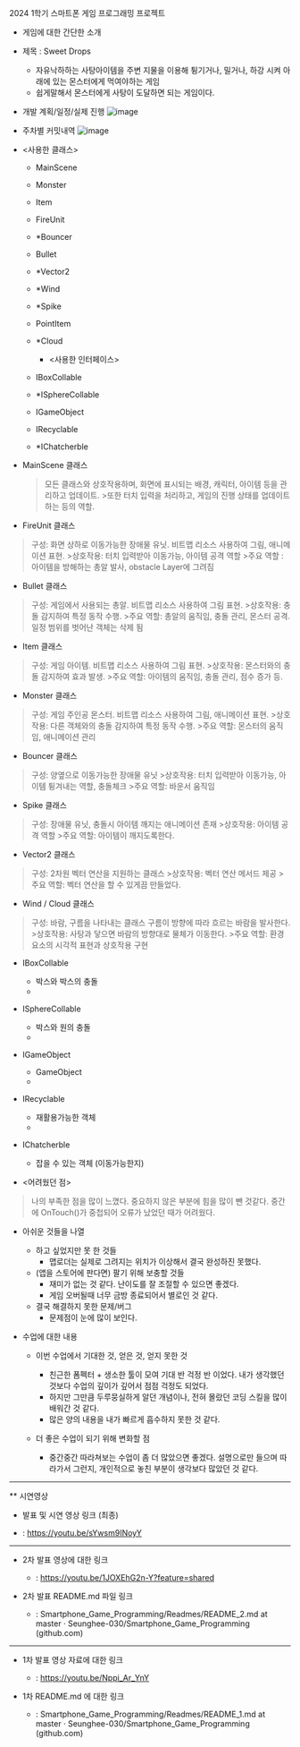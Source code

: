 2024 1학기 스마트폰 게임 프로그래밍 프로젝트

* 게임에 대한 간단한 소개
* 제목 : Sweet Drops
   - 자유낙하하는 사탕아이템을 주변 지물을 이용해 튕기거나, 밀거나, 하강 시켜 아래에 있는 몬스터에게 먹여야하는 게임
   - 쉽게말해서 몬스터에게 사탕이 도달하면 되는 게임이다.


* 개발 계획/일정/실제 진행
![image](https://github.com/Seunghee-030/Smartphone_Game_Programming/assets/73768560/9d6c8f11-70da-4732-b2c1-58aa9be7c3a2)


* 주차별 커밋내역
![image](https://github.com/Seunghee-030/Smartphone_Game_Programming/assets/73768560/b2ce213f-4f91-4c6c-a360-2d9fcc93a604)


    
* <사용한 클래스>
  - MainScene
  - Monster
  - Item
  - FireUnit
  - *Bouncer
  - Bullet
  - *Vector2
  - *Wind
  - *Spike
  - PointItem
  - *Cloud


      * <사용한 인터페이스>
  - IBoxCollable
  - *ISphereCollable
  - IGameObject
  - IRecyclable
  - *IChatcherble 


* MainScene 클래스
  >모든 클래스와 상호작용하며, 화면에 표시되는 배경, 캐릭터, 아이템 등을 관리하고 업데이트.
       >또한 터치 입력을 처리하고, 게임의 진행 상태를 업데이트하는 등의 역할.


* FireUnit 클래스
>구성: 화면 상하로 이동가능한 장애물 유닛. 비트맵 리소스 사용하여 그림, 애니메이션 표현.
    >상호작용: 터치 입력받아 이동가능, 아이템 공격 역할
        >주요 역할 : 아이템을 방해하는 총알 발사, obstacle Layer에 그려짐


* Bullet 클래스
>구성: 게임에서 사용되는 총알. 비트맵 리소스 사용하여 그림 표현.
    >상호작용: 충돌 감지하여 특정 동작 수행.
        >주요 역할: 총알의 움직임, 충돌 관리, 몬스터 공격. 일정 범위를 벗어난 객체는 삭제 됨


* Item 클래스
>구성: 게임 아이템. 비트맵 리소스 사용하여 그림 표현.
    >상호작용: 몬스터와의 충돌 감지하여 효과 발생.
        >주요 역할: 아이템의 움직임, 충돌 관리, 점수 증가 등.


* Monster 클래스
>구성: 게임 주인공 몬스터. 비트맵 리소스 사용하여 그림, 애니메이션 표현.
    >상호작용: 다른 객체와의 충돌 감지하여 특정 동작 수행.
        >주요 역할: 몬스터의 움직임, 애니메이션 관리

* Bouncer 클래스
>구성: 양옆으로 이동가능한 장애물 유닛
    >상호작용: 터치 입력받아 이동가능, 아이템 튕겨내는 역할, 충돌체크
        >주요 역할: 바운서 움직임

* Spike 클래스
>구성: 장애물 유닛, 충돌시 아이템 깨지는 애니메이션 존재
    >상호작용: 아이템 공격 역할
        >주요 역할: 아이템이 깨지도록한다.

* Vector2 클래스
>구성: 2차원 벡터 연산을 지원하는 클래스
    >상호작용: 벡터 연산 메서드 제공
        >주요 역할: 벡터 연산을 할 수 있게끔 만들었다.

* Wind / Cloud 클래스
>구성: 바람, 구름을 나타내는 클래스 구름이 방향에 따라 흐르는 바람을 발사한다.
    >상호작용: 사탕과 닿으면 바람의 방향대로 물체가 이동한다.
        >주요 역할: 환경 요소의 시각적 표현과 상호작용 구현

* IBoxCollable
   - 박스와 박스의 충돌
   - 
* ISphereCollable
  - 박스와 원의 충돌
  - 
* IGameObject
  - GameObject
  - 
* IRecyclable
  - 재활용가능한 객체
  - 
* IChatcherble
  - 잡을 수 있는 객체 (이동가능한지)


* <어려웠던 점>
> 나의 부족한 점을 많이 느꼈다. 중요하지 않은 부분에 힘을 많이 뺀 것같다.
> 중간에 OnTouch()가 중첩되어 오류가 났었던 때가 어려웠다.

* 아쉬운 것들을 나열
  - 하고 싶었지만 못 한 것들
    - 맵로더는 실제로 그려지는 위치가 이상해서 결국 완성하진 못했다. 
  - (앱을 스토어에 판다면) 팔기 위해 보충할 것들
    - 재미가 없는 것 같다. 난이도를 잘 조절할 수 있으면 좋겠다.
    - 게임 오버될때 너무 금방 종료되어서 별로인 것 같다.
  - 결국 해결하지 못한 문제/버그
    - 문제점이 눈에 많이 보인다.
    
* 수업에 대한 내용
  - 이번 수업에서 기대한 것, 얻은 것, 얻지 못한 것
     - 친근한 폼펙터 + 생소한 툴이 모여 기대 반 걱정 반 이었다. 내가 생각했던 것보다 수업의 깊이가 깊어서 점점 걱정도 되었다.
     - 하지만 그만큼 두루뭉실하게 알던 개념이나, 전혀 몰랐던 코딩 스킬을 많이 배워간 것 같다.
     - 많은 양의 내용을 내가 빠르게 흡수하지 못한 것 같다.
       
  - 더 좋은 수업이 되기 위해 변화할 점
     - 중간중간 따라쳐보는 수업이 좀 더 많았으면 좋겠다. 설명으로만 들으며 따라가서 그런지, 개인적으로 놓친 부분이 생각보다 많았던 것 같다.

------------------------------------------------------------------------------------------------------------

** 시연영상
* 발표 및 시연 영상 링크 (최종)
 - : https://youtu.be/sYwsm9INoyY

 ------------------------------------------------------------------------------------------------------------

* 2차 발표 영상에 대한 링크
  - : https://youtu.be/1JOXEhG2n-Y?feature=shared

 
* 2차 발표 README.md 파일 링크
  - : Smartphone_Game_Programming/Readmes/README_2.md at master · Seunghee-030/Smartphone_Game_Programming (github.com)

 

------------------------------------------------------------------------------------------------------------

 
* 1차 발표 영상 자료에 대한 링크
  - : https://youtu.be/Nppi_Ar_YnY

 

* 1차 README.md 에 대한 링크
  - : Smartphone_Game_Programming/Readmes/README_1.md at master · Seunghee-030/Smartphone_Game_Programming (github.com)

 




